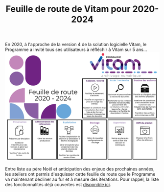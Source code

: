 ﻿---
layout: post
title: Feuille de route de Vitam pour 2020-2024
---

En 2020, à l'approche de la version 4 de la solution logicielle Vitam, le Programme a invité tous ses utilisateurs à réfléchir à Vitam sur 5 ans...
![Logos](/public/images/Vitam_feuille_route_2020_2024.jpg)

Entre liste au père Noël et anticipation des enjeux des prochaines années, les ateliers ont permis d'esquisser cette feuille de route que le Programme va maintenant décliner au fur et à mesure des itérations.
Pour rappel, la liste des fonctionnalités déjà couvertes est [disponible ici](https://www.programmevitam.fr/pages/logiciel/#fonctionnalites).